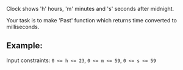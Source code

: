<div class="markdown" id="description"><p>Clock shows 'h' hours, 'm' minutes and 's' seconds after midnight.</p>
<p>Your task is to make 'Past' function which returns time converted to milliseconds.</p>
<h2 id="example">Example:</h2>
<pre style="display: none;"><code class="language-c"><span class="cm-variable">past</span>(<span class="cm-number">0</span>, <span class="cm-number">1</span>, <span class="cm-number">1</span>) <span class="cm-operator">==</span> <span class="cm-number">61000</span></code></pre>

<p>Input constraints: <code>0 &lt;= h &lt;= 23</code>, <code>0 &lt;= m &lt;= 59</code>, <code>0 &lt;= s &lt;= 59</code></p>
</div>
